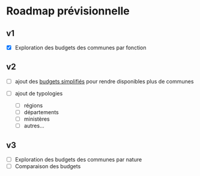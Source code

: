 # Roadmap prévisionnelle

## v1

- [x] Exploration des budgets des communes par fonction

## v2

- [ ] ajout des [budgets simplifiés](https://data.economie.gouv.fr/explore/dataset/balances-comptables-des-communes-en-2020/table/) pour rendre disponibles plus de communes

- [ ] ajout de typologies
  - [ ] régions
  - [ ] départements
  - [ ] ministères
  - [ ] autres...

## v3

- [ ] Exploration des budgets des communes par nature
- [ ] Comparaison des budgets
